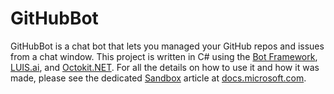 # GitHubBot

GitHubBot is a chat bot that lets you managed your GitHub repos and issues from a chat window.  This project is written in C# using the [Bot Framework](https://dev.botframework.com), [LUIS.ai](https://luis.ai), and [Octokit.NET](https://github.com/octokit/octokit.net).  For all the details on how to use it and how it was made, please see the dedicated [Sandbox](https://docs.microsoft.com/sandbox) article at [docs.microsoft.com](https://docs.microsoft.com/sandbox/githubbot).
